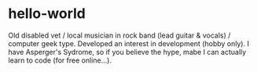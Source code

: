 # hello-world

Old disabled vet / local musician in rock band (lead guitar & vocals) / computer geek type. Developed an interest in development (hobby only). I have Asperger's Sydrome, so if you believe the hype, mabe I can actually learn to code (for free online...).
